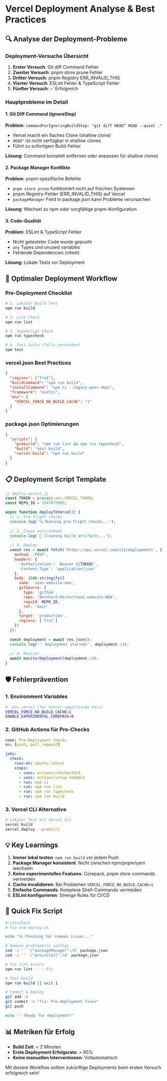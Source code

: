 # Vercel Deployment Analyse & Best Practices

## 🔍 Analyse der Deployment-Probleme

### Deployment-Versuche Übersicht
1. **Erster Versuch**: Git diff Command Fehler
2. **Zweiter Versuch**: pnpm store prune Fehler  
3. **Dritter Versuch**: pnpm Registry ERR_INVALID_THIS
4. **Vierter Versuch**: ESLint Fehler & TypeScript Fehler
5. **Fünfter Versuch**: ✅ Erfolgreich

### Hauptprobleme im Detail

#### 1. Git Diff Command (ignoreStep)
**Problem**: `commandForIgnoringBuildStep: "git diff HEAD^ HEAD --quiet ."`
- Vercel macht ein flaches Clone (shallow clone)
- `HEAD^` ist nicht verfügbar in shallow clones
- Führt zu sofortigem Build-Fehler

**Lösung**: Command komplett entfernen oder anpassen für shallow clones

#### 2. Package Manager Konflikte
**Problem**: pnpm-spezifische Befehle
- `pnpm store prune` funktioniert nicht auf frischen Systemen
- pnpm Registry-Fehler (ERR_INVALID_THIS) auf Vercel
- `packageManager` Field in package.json kann Probleme verursachen

**Lösung**: Wechsel zu npm oder sorgfältige pnpm-Konfiguration

#### 3. Code-Qualität
**Problem**: ESLint & TypeScript Fehler
- Nicht getesteter Code wurde gepusht
- `any` Types und unused variables
- Fehlende Dependencies (vitest)

**Lösung**: Lokale Tests vor Deployment

## 🚀 Optimaler Deployment Workflow

### Pre-Deployment Checklist
```bash
# 1. Lokaler Build Test
npm run build

# 2. Lint Check
npm run lint

# 3. TypeScript Check
npm run typecheck

# 4. Test Suite (falls vorhanden)
npm test
```

### vercel.json Best Practices
```json
{
  "regions": ["fra1"],
  "buildCommand": "npm run build",
  "installCommand": "npm ci --legacy-peer-deps",
  "framework": "nextjs",
  "env": {
    "VERCEL_FORCE_NO_BUILD_CACHE": "1"
  }
}
```

### package.json Optimierungen
```json
{
  "scripts": {
    "prebuild": "npm run lint && npm run typecheck",
    "build": "next build",
    "vercel-build": "npm run build"
  }
}
```

## 📋 Deployment Script Template

```javascript
// deploy-vercel.js
const TOKEN = process.env.VERCEL_TOKEN;
const REPO_ID = 1047879985;

async function deployToVercel() {
  // 1. Pre-flight checks
  console.log('🔍 Running pre-flight checks...');
  
  // 2. Clean environment
  console.log('🧹 Cleaning build artifacts...');
  
  // 3. Deploy
  const res = await fetch('https://api.vercel.com/v13/deployments', {
    method: 'POST',
    headers: {
      'Authorization': `Bearer ${TOKEN}`,
      'Content-Type': 'application/json'
    },
    body: JSON.stringify({
      name: 'voai-website-new',
      gitSource: {
        type: 'github',
        repo: 'Bernhard-Reiter/voai-website-NEW',
        repoId: REPO_ID,
        ref: 'main'
      },
      target: 'production',
      regions: ['fra1']
    })
  });
  
  const deployment = await res.json();
  console.log('✅ Deployment started:', deployment.id);
  
  // 4. Monitor
  await monitorDeployment(deployment.id);
}
```

## 🛡️ Fehlerprävention

### 1. Environment Variables
```bash
# .env.vercel (für Vercel-spezifische Vars)
VERCEL_FORCE_NO_BUILD_CACHE=1
ENABLE_EXPERIMENTAL_COREPACK=0
```

### 2. GitHub Actions für Pre-Checks
```yaml
name: Pre-Deployment Checks
on: [push, pull_request]

jobs:
  check:
    runs-on: ubuntu-latest
    steps:
      - uses: actions/checkout@v3
      - uses: actions/setup-node@v3
      - run: npm ci
      - run: npm run lint
      - run: npm run typecheck
      - run: npm run build
```

### 3. Vercel CLI Alternative
```bash
# Lokaler Test mit Vercel CLI
vercel build
vercel deploy --prebuilt
```

## 💡 Key Learnings

1. **Immer lokal testen**: `npm run build` vor jedem Push
2. **Package Manager konsistent**: Nicht zwischen npm/pnpm/yarn wechseln
3. **Keine experimentellen Features**: Corepack, pnpm store commands vermeiden
4. **Cache invalidieren**: Bei Problemen `VERCEL_FORCE_NO_BUILD_CACHE=1`
5. **Einfache Commands**: Komplexe Shell-Commands vermeiden
6. **ESLint konfigurieren**: Strenge Rules für CI/CD

## 🔧 Quick Fix Script

```bash
#!/bin/bash
# fix-and-deploy.sh

echo "🔍 Checking for common issues..."

# Remove problematic configs
sed -i '' '/"packageManager":/d' package.json
sed -i '' '/"preinstall":/d' package.json

# Fix lint errors
npm run lint -- --fix

# Test build
npm run build || exit 1

# Commit & Deploy
git add -A
git commit -m "fix: Pre-deployment fixes"
git push

echo "✅ Ready for deployment!"
```

## 📊 Metriken für Erfolg

- **Build Zeit**: < 2 Minuten
- **Erste Deployment Erfolgsrate**: > 95%
- **Keine manuellen Interventionen**: Vollautomatisch

Mit diesem Workflow sollten zukünftige Deployments beim ersten Versuch erfolgreich sein!